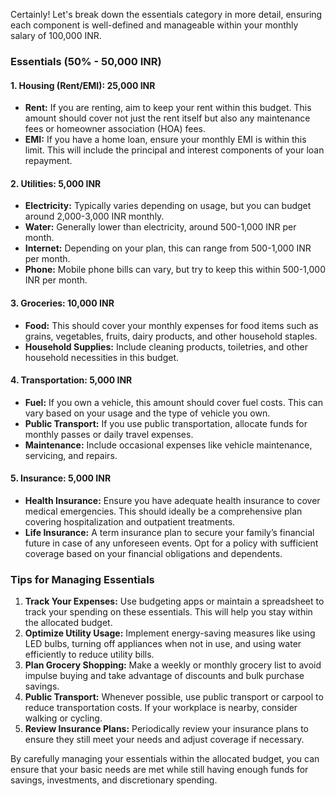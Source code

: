 Certainly! Let's break down the essentials category in more detail, ensuring each component is well-defined and manageable within your monthly salary of 100,000 INR.

### Essentials (50% - 50,000 INR)

#### 1. Housing (Rent/EMI): 25,000 INR
   - **Rent:** If you are renting, aim to keep your rent within this budget. This amount should cover not just the rent itself but also any maintenance fees or homeowner association (HOA) fees.
   - **EMI:** If you have a home loan, ensure your monthly EMI is within this limit. This will include the principal and interest components of your loan repayment.

#### 2. Utilities: 5,000 INR
   - **Electricity:** Typically varies depending on usage, but you can budget around 2,000-3,000 INR monthly.
   - **Water:** Generally lower than electricity, around 500-1,000 INR per month.
   - **Internet:** Depending on your plan, this can range from 500-1,000 INR per month.
   - **Phone:** Mobile phone bills can vary, but try to keep this within 500-1,000 INR per month.

#### 3. Groceries: 10,000 INR
   - **Food:** This should cover your monthly expenses for food items such as grains, vegetables, fruits, dairy products, and other household staples.
   - **Household Supplies:** Include cleaning products, toiletries, and other household necessities in this budget.

#### 4. Transportation: 5,000 INR
   - **Fuel:** If you own a vehicle, this amount should cover fuel costs. This can vary based on your usage and the type of vehicle you own.
   - **Public Transport:** If you use public transportation, allocate funds for monthly passes or daily travel expenses.
   - **Maintenance:** Include occasional expenses like vehicle maintenance, servicing, and repairs.

#### 5. Insurance: 5,000 INR
   - **Health Insurance:** Ensure you have adequate health insurance to cover medical emergencies. This should ideally be a comprehensive plan covering hospitalization and outpatient treatments.
   - **Life Insurance:** A term insurance plan to secure your family’s financial future in case of any unforeseen events. Opt for a policy with sufficient coverage based on your financial obligations and dependents.

### Tips for Managing Essentials

1. **Track Your Expenses:** Use budgeting apps or maintain a spreadsheet to track your spending on these essentials. This will help you stay within the allocated budget.
2. **Optimize Utility Usage:** Implement energy-saving measures like using LED bulbs, turning off appliances when not in use, and using water efficiently to reduce utility bills.
3. **Plan Grocery Shopping:** Make a weekly or monthly grocery list to avoid impulse buying and take advantage of discounts and bulk purchase savings.
4. **Public Transport:** Whenever possible, use public transport or carpool to reduce transportation costs. If your workplace is nearby, consider walking or cycling.
5. **Review Insurance Plans:** Periodically review your insurance plans to ensure they still meet your needs and adjust coverage if necessary.

By carefully managing your essentials within the allocated budget, you can ensure that your basic needs are met while still having enough funds for savings, investments, and discretionary spending.